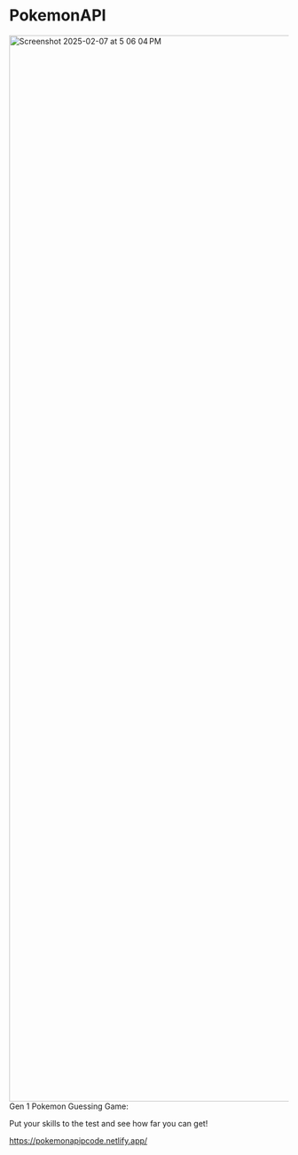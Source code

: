 # PokemonAPI
<img width="1920" alt="Screenshot 2025-02-07 at 5 06 04 PM" src="https://github.com/user-attachments/assets/2f7af42c-24df-4611-bd9c-db05f728864a" />
Gen 1 Pokemon Guessing Game:

Put your skills to the test and see how far you can get! 

https://pokemonapipcode.netlify.app/
